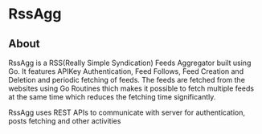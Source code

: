 # RssAgg

## About
RssAgg is a RSS(Really Simple Syndication) Feeds Aggregator built using Go. It features APIKey Authentication, Feed Follows, Feed Creation and Deletion and periodic fetching of feeds. The feeds are fetched from the websites using Go Routines thich makes it possible to fetch multiple feeds at the same time which reduces the fetching time significantly.

RssAgg uses REST APIs to communicate with server for authentication, posts fetching and other activities
